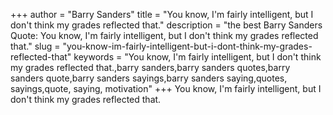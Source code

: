 +++
author = "Barry Sanders"
title = "You know, I'm fairly intelligent, but I don't think my grades reflected that."
description = "the best Barry Sanders Quote: You know, I'm fairly intelligent, but I don't think my grades reflected that."
slug = "you-know-im-fairly-intelligent-but-i-dont-think-my-grades-reflected-that"
keywords = "You know, I'm fairly intelligent, but I don't think my grades reflected that.,barry sanders,barry sanders quotes,barry sanders quote,barry sanders sayings,barry sanders saying,quotes, sayings,quote, saying, motivation"
+++
You know, I'm fairly intelligent, but I don't think my grades reflected that.
